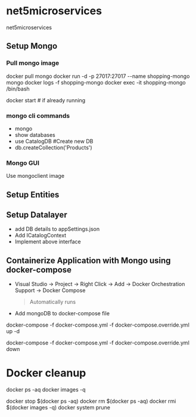 # net5microservices
net5microservices

## Setup Mongo

### Pull mongo image

docker pull mongo
docker run -d -p 27017:27017 --name shopping-mongo mongo
docker logs -f shopping-mongo
docker exec -it shopping-mongo /bin/bash

docker start <docker ref> # if already running

### mongo cli commands

- mongo
- show databases
- use CatalogDB #Create new DB
- db.createCollection('Products')

### Mongo GUI

Use mongoclient image

## Setup Entities

## Setup Datalayer

- add DB details to appSettings.json
- Add ICatalogContext
- Implement above interface

## Containerize Application with Mongo using docker-compose

- Visual Studio -> Project -> Right Click -> Add -> Docker Orchestration Support -> Docker Compose
	> Automatically runs

- Add mongoDB to docker-compose file

docker-compose -f docker-compose.yml -f docker-compose.override.yml up -d

docker-compose -f docker-compose.yml -f docker-compose.override.yml down

# Docker cleanup

docker ps -aq
docker images -q

docker stop $(docker ps -aq)
docker rm $(docker ps -aq)
docker rmi $(docker images -q)
docker system prune





